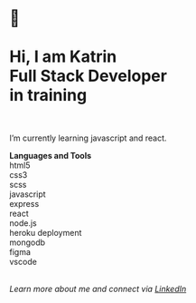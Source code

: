 </br>  
  
:wave:</br>  
Hi, I am Katrin  
Full Stack Developer  
in training   
=== 
<br>  
  
I’m currently learning javascript and react.
  
  
**Languages and Tools**  
html5  
css3  
scss  
javascript  
express  
react  
node.js  
heroku deployment  
mongodb  
figma  
vscode  
<br>
  
*Learn more about me and connect via [LinkedIn](https://www.linkedin.com/in/katrin-kleemann/)*
